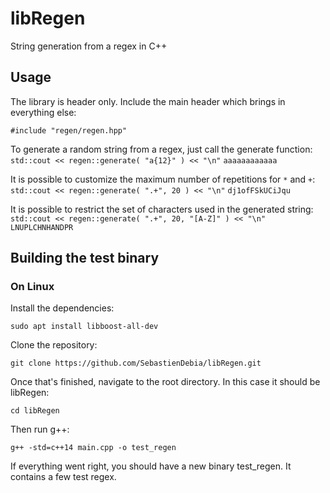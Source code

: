 # libRegen
String generation from a regex in C++

## Usage

The library is header only.
Include the main header which brings in everything else:

`#include "regen/regen.hpp"`

To generate a random string from a regex, just call the generate function:
`std::cout << regen::generate( "a{12}" ) << "\n"`
`aaaaaaaaaaaa`

It is possible to customize the maximum number of repetitions for `*` and `+`:
`std::cout << regen::generate( ".+", 20 ) << "\n"`
`dj1ofFSkUCiJqu`

It is possible to restrict the set of characters used in the generated string:
`std::cout << regen::generate( ".+", 20, "[A-Z]" ) << "\n"`
`LNUPLCHNHANDPR`

## Building the test binary

### On Linux

Install the dependencies:

`sudo apt install libboost-all-dev`

Clone the repository:

`git clone https://github.com/SebastienDebia/libRegen.git`

Once that's finished, navigate to the root directory. In this case it should be libRegen:

`cd libRegen`

Then run g++:

`g++ -std=c++14 main.cpp -o test_regen`

If everything went right, you should have a new binary test_regen. It contains a few test regex.
